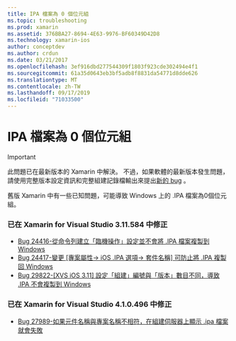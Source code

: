 ```yaml
---
title: IPA 檔案為 0 個位元組
ms.topic: troubleshooting
ms.prod: xamarin
ms.assetid: 376BBA27-8694-4E63-9976-BF60349D42D8
ms.technology: xamarin-ios
author: conceptdev
ms.author: crdun
ms.date: 03/21/2017
ms.openlocfilehash: 3ef916dbd277544309f1803f923cde302494e4f1
ms.sourcegitcommit: 61a35d0643eb3bf5adb8f8831da54771d8dde626
ms.translationtype: MT
ms.contentlocale: zh-TW
ms.lasthandoff: 09/17/2019
ms.locfileid: "71033500"
---
```

# <a name="ipa-file-is-0-bytes"></a>IPA 檔案為 0 個位元組

> [!IMPORTANT]
> 此問題已在最新版本的 Xamarin 中解決。 不過，如果軟體的最新版本發生問題，請使用完整版本設定資訊和完整組建記錄檔輸出來提出[新的 bug](~/cross-platform/troubleshooting/questions/howto-file-bug.md) 。

舊版 Xamarin 中有一些已知問題，可能導致 Windows 上的 .IPA 檔案為0個位元組。 

### <a name="fixed-in-xamarin-for-visual-studio-311584"></a>已在 Xamarin for Visual Studio 3.11.584 中修正 

- [Bug 24416-從命令列建立「臨機操作」設定並不會將 .IPA 檔案複製到 Windows](https://bugzilla.xamarin.com/show_bug.cgi?id=24416)
- [Bug 24417-變更 [專案屬性-> iOS .IPA 選項-> 套件名稱] 可防止將 .IPA 複製回 Windows](https://bugzilla.xamarin.com/show_bug.cgi?id=24417)
- [Bug 29822-[XVS iOS 3.11] 設定「組建」編號與「版本」數目不同，導致 .IPA 不會複製到 Windows](https://bugzilla.xamarin.com/show_bug.cgi?id=29822)

### <a name="fixed-in-xamarin-for-visual-studio-410496"></a>已在 Xamarin for Visual Studio 4.1.0.496 中修正

- [Bug 27989-如果元件名稱與專案名稱不相符，在組建伺服器上顯示 .ipa 檔案就會失敗](https://bugzilla.xamarin.com/show_bug.cgi?id=27989)
